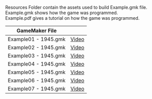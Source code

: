 Resources Folder contain the assets used to build Example.gmk file.\
Example.gmk shows how the game was programmed.\
Example.pdf gives a tutorial on how the game was programmed.

| GameMaker File |  |
| --- | --- |
|Example01 - 1945.gmk | [Video](https://youtu.be/i7YIqon1no4) |
|Example02 - 1945.gmk | [Video](https://youtu.be/hG5Swd4LF5s) |
|Example03 - 1945.gmk | [Video](https://youtu.be/fys1I7fGnW4) |
|Example04 - 1945.gmk | [Video](https://youtu.be/Lj1WAmBauwg) |
|Example05 - 1945.gmk | [Video](https://youtu.be/stPBmGstLOw) |
|Example06 - 1945.gmk | [Video](https://youtu.be/C3c8zsNDqjw) |
|Example07 - 1945.gmk | [Video](https://youtu.be/wRJa7VqPOkE) |
